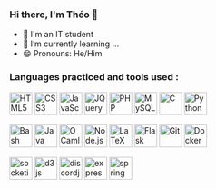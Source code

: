 ### Hi there, I'm Théo 👋


- :cherry_blossom: I'm an IT student
- :seedling: I’m currently learning ...
- :smile: Pronouns: He/Him

### Languages practiced and tools used :

[<img src="https://cdn.jsdelivr.net/gh/devicons/devicon/icons/html5/html5-original.svg" width=40 alt="HTML5" />](#)
[<img src="https://cdn.jsdelivr.net/gh/devicons/devicon/icons/css3/css3-original.svg" width=40 alt="CSS3" />](#)
[<img src="https://cdn.jsdelivr.net/gh/devicons/devicon/icons/javascript/javascript-original.svg" width=40 alt="JavaScript" />](#)
[<img src="https://cdn.jsdelivr.net/gh/devicons/devicon/icons/jquery/jquery-original.svg" width=40 alt="JQuery" />](#)
[<img src="https://cdn.jsdelivr.net/gh/devicons/devicon/icons/php/php-original.svg" width=40 alt="PHP" />](#)
[<img src="https://cdn.jsdelivr.net/gh/devicons/devicon/icons/mysql/mysql-original.svg" width=40 alt="MySQL" />](#)
[<img src="https://cdn.jsdelivr.net/gh/devicons/devicon/icons/c/c-original.svg" width=40 alt="C" />](#)
[<img src="https://cdn.jsdelivr.net/gh/devicons/devicon/icons/python/python-original.svg" width=40 alt="Python" />](#)

[<img src="https://cdn.jsdelivr.net/gh/devicons/devicon/icons/bash/bash-original.svg" width=40 alt="Bash" />](#)
[<img src="https://cdn.jsdelivr.net/gh/devicons/devicon/icons/java/java-original.svg" width=40 alt="Java" />](#)
[<img src="https://cdn.jsdelivr.net/gh/devicons/devicon/icons/ocaml/ocaml-original.svg" width=40 alt="OCaml" />](#)
[<img src="https://cdn.jsdelivr.net/gh/devicons/devicon/icons/nodejs/nodejs-original.svg" width=40 alt="Node.js" />](#)
[<img src="https://cdn.jsdelivr.net/gh/devicons/devicon/icons/latex/latex-original.svg" width=40 alt="LaTeX" />](#)
[<img src="https://cdn.jsdelivr.net/gh/devicons/devicon/icons/flask/flask-original.svg" width=40 alt="Flask" />](#)
[<img src="https://cdn.jsdelivr.net/gh/devicons/devicon/icons/git/git-original.svg" width=40 alt="Git" />](#)
[<img src="https://cdn.jsdelivr.net/gh/devicons/devicon/icons/docker/docker-original.svg" width=40 alt="Docker" />](#)
          
[<img src="https://cdn.jsdelivr.net/gh/devicons/devicon/icons/socketio/socketio-original.svg" width=40 alt="socketio" />](#)
[<img src="https://cdn.jsdelivr.net/gh/devicons/devicon/icons/d3js/d3js-original.svg" width=40 alt="d3js" />](#)
[<img src="https://cdn.jsdelivr.net/gh/devicons/devicon/icons/discordjs/discordjs-plain.svg" width=40 alt="discordjs" />](#)
[<img src="https://cdn.jsdelivr.net/gh/devicons/devicon/icons/express/express-original.svg" width=40 alt="express "/>](#)
[<img src="https://cdn.jsdelivr.net/gh/devicons/devicon/icons/spring/spring-original.svg" width=40 alt="spring" />](#)

          
          
          
          
